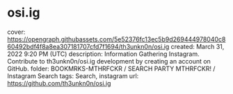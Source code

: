 # osi.ig

cover: https://opengraph.githubassets.com/5e52376fc13ec5b9d269444978040c860492bdf4f8a8ea307181707cfd7f1694/th3unkn0n/osi.ig
created: March 31, 2022 9:20 PM (UTC)
description: Information Gathering Instagram. Contribute to th3unkn0n/osi.ig development by creating an account on GitHub.
folder: BOOKMRKS-MTHRFCKR / SEARCH PARTY MTHRFCKR! / Instagram Search
tags: Search, instagram
url: https://github.com/th3unkn0n/osi.ig